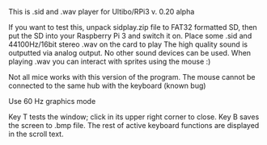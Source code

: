 This is .sid and .wav player for Ultibo/RPi3 v. 0.20 alpha

If you want to test this, unpack sidplay.zip file to FAT32 formatted SD, then put the SD into your Raspberry Pi 3 and switch it on.
Place some .sid and 44100Hz/16bit stereo .wav on the card to play
The high quality sound is outputted via analog output. No other sound devices can be used.
When playing .wav you can interact with sprites using the mouse :) 

Not all mice works with this version of the program. The mouse cannot be connected to the same hub with the keyboard (known bug)

Use 60 Hz graphics mode 

Key T tests the window; click in its upper right corner to close. 
Key B saves the screen to .bmp file.
The rest of active keyboard functions are displayed in the scroll text.
